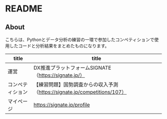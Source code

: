 # README
## About
こちらは、Pythonとデータ分析の練習の一環で参加したコンペティションで使用したコードと分析結果をまとめたものになります。

| title | title |
|---|---|
|運営|DX推進プラットフォームSIGNATE（https://signate.jp/）|
|コンペティション|【練習問題】国勢調査からの収入予測（https://signate.jp/competitions/107）|
|マイページ|https://signate.jp/profile|
